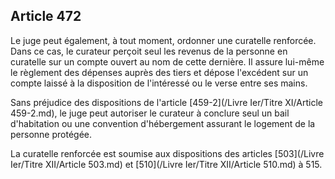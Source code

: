 Article 472
----
Le juge peut également, à tout moment, ordonner une curatelle renforcée. Dans ce
cas, le curateur perçoit seul les revenus de la personne en curatelle sur un
compte ouvert au nom de cette dernière. Il assure lui-même le règlement des
dépenses auprès des tiers et dépose l'excédent sur un compte laissé à la
disposition de l'intéressé ou le verse entre ses mains.

Sans préjudice des dispositions de l'article [459-2](/Livre Ier/Titre XI/Article 459-2.md), le juge peut autoriser le
curateur à conclure seul un bail d'habitation ou une convention d'hébergement
assurant le logement de la personne protégée.

La curatelle renforcée est soumise aux dispositions des articles [503](/Livre Ier/Titre XII/Article 503.md) et [510](/Livre Ier/Titre XII/Article 510.md) à
515.
